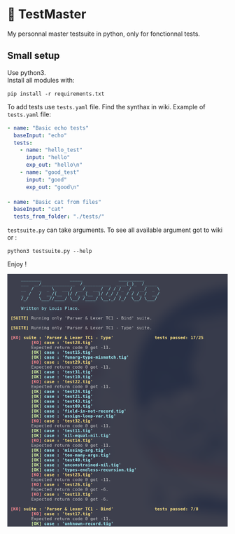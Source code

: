 # 🧪 TestMaster
My personnal master testsuite in python, only for fonctionnal tests.
## Small setup
Use python3.  
Install all modules with:  
```console
pip install -r requirements.txt
```  
  
To add tests use `tests.yaml` file. Find the synthax in wiki.
Example of `tests.yaml` file:
``` yaml
- name: "Basic echo tests"
  baseInput: "echo"
  tests:
    - name: "hello_test"
      input: "hello"
      exp_out: "hello\n"
    - name: "good_test"
      input: "good"
      exp_out: "good\n"

- name: "Basic cat from files"
  baseInput: "cat"
  tests_from_folder: "./tests/"
```
 
`testsuite.py` can take arguments. To see all available argument got to wiki or :   
```console
python3 testsuite.py --help 
```
  
Enjoy !  
  
   

![alt text](https://github.com/Louisp78/TestMaster/blob/main/screen.png?raw=true)
